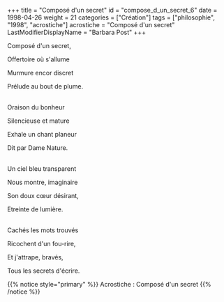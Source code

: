+++
title = "Composé d'un secret"
id = "compose_d_un_secret_6"
date = 1998-04-26
weight = 21
categories = ["Création"]
tags = ["philosophie", "1998", "acrostiche"]
acrostiche = "Composé d'un secret"
LastModifierDisplayName = "Barbara Post"
+++

Composé d'un secret,

Offertoire où s'allume

Murmure encor discret

Prélude au bout de plume.

 \
Oraison du bonheur

Silencieuse et mature

Exhale un chant planeur

Dit par Dame Nature.

 \
Un ciel bleu transparent

Nous montre, imaginaire

Son doux cœur désirant,

Etreinte de lumière.

 \
Cachés les mots trouvés

Ricochent d'un fou-rire,

Et j'attrape, bravés,

Tous les secrets d'écrire.

{{% notice style="primary" %}}
Acrostiche : Composé d'un secret
{{% /notice %}}
